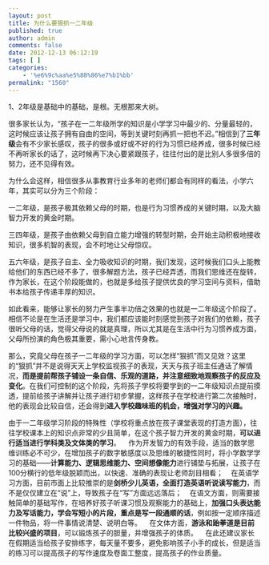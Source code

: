 ```yaml
---
layout: post
title: 为什么要狠抓一二年级
published: true
author: admin
comments: false
date: 2012-12-13 06:12:19
tags: [ ]
categories:
    - '%e6%9c%aa%e5%88%86%e7%b1%bb'
permalink: "1560"
---
```

1、2年级是基础中的基础，是根。无根那来大树。
  
很多家长认为，“孩子在一二年级所学的知识是小学学习中最少的、分量最轻的，这时候应该让孩子拥有自由的空间，等到关键时刻再抓一把也不迟。”相信到了**三年级**会有不少家长感叹，孩子的很多或好或不好的行为习惯已经养成，很多时候已经不再听家长的话了，这时候再下决心要紧跟孩子，往往付出的是比别人多很多倍的努力，还不见得有效。

为什么会这样，相信很多从事教育行业多年的老师们都会有同样的看法，小学六年，其实可以分为三个阶段：

一二年级，是孩子极其依赖父母的时期，也是行为习惯养成的关键时期，以及大脑智力开发的黄金时期。

三四年级，是孩子由依赖父母到自立能力增强的转型时期，会开始主动积极地接收知识，很多机智的表现，会不时地让父母惊叹。

五六年级，是孩子自主、全力吸收知识的时期，我们发现，这时候我们口头上能教给他们的东西已经不多了，很多解题方法，孩子已经弄透，而我们思维还在旋转，作为家长，在这个阶段能做的，也就是多给孩子提供优良的学习空间与资料，借助书本给孩子传递丰厚的知识。

如此看来，能够让家长的努力产生事半功倍之效果的也就是一二年级这个阶段了。相信不论是在生活还是学习中，我们都应该能时刻感觉到孩子对我们的依赖，孩子很听父母的话，觉得父母说的就是真理，所以尤其是在生活中行为习惯养成方面，父母所扮演的角色极其重要，需小心地言传身教。

那么，究竟父母在孩子一二年级的学习方面，可以怎样“狠抓”而又见效？这里的“狠抓”并不是说得天天上学校监视孩子的表现，天天与孩子班主任通话了解情况，**而是提前帮孩子铺设一条自信、乐观的道路，并注意细致地观察孩子的反应及变化**。在我们可控制的这个阶段，先将孩子学校将要学到的一二年级知识点提前摸透，提前给孩子讲解并让孩子进行初步掌握，这样孩子在学校进行第二次接触时，他的表现会比较自信，还会得到**进入学校趣味班的机会，增强对学习的兴趣。**

由于一二年级学习阶段的特殊性（学校将重点放在孩子课堂表现的打造方面），往往学校课本上的知识点非常的少且简单，在这个孩子智力开发的黄金时期，**可以进行适当进行学科类及文体类的学习**。    作为开发智力的有效手段，适当的数学思维训练必不可少，在增加孩子的数字敏感度以及思维的敏捷性同时，将小学数学学习的基础——**计算能力、逻辑思维能力、空间想像能力**进行铺垫与拓展，让孩子在100分横行的低年级脱颖而出，以快速、准确的表现让老师刮目相看；    在英语学习方面，目前市面上比较推崇的是**剑桥少儿英语，全面打造英语听说读写能力**，而不是仅仅建立在“说”上，导致孩子在“写”方面远远落后；    在语文方面，则需要接触简单的基础写作，在培养好孩子听课习惯及观察能力的基础上，**加强口头表达能力及写话能力，学会写短小的片段，重点是写一段通顺的话**，例如按一定顺序描述一件物品，将一件事情说清楚、说明白等。    在文体方面，**游泳和跆拳道是目前比较兴盛的项目**，可以锻炼孩子的胆量，并增强孩子的体质。    在此还建议家长在假期适当给孩子安排练字，每天量不要多，避免影响孩子小手的成长，但是适当的练习可以提高孩子的写作速度及卷面工整度，提高孩子的作业质量。